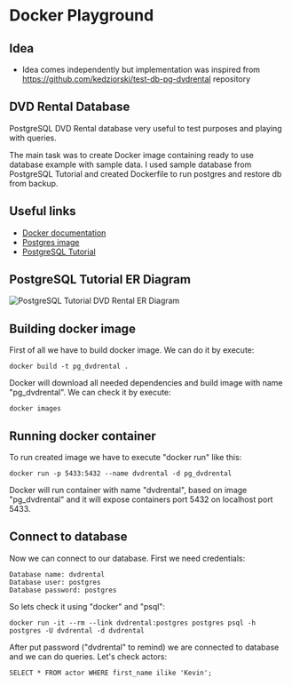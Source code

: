 # Docker Playground

## Idea

- Idea comes independently but implementation was inspired from https://github.com/kedziorski/test-db-pg-dvdrental
  repository

## DVD Rental Database

PostgreSQL DVD Rental database very useful to test purposes and playing with queries.

The main task was to create Docker image containing ready to use database example with sample data.
I used sample database from PostgreSQL Tutorial and created Dockerfile to run postgres and restore db from backup.


## Useful links
- [Docker documentation](https://docs.docker.com/)
- [Postgres image](https://hub.docker.com/_/postgres/)
- [PostgreSQL Tutorial](http://www.postgresqltutorial.com/postgresql-sample-database/)

## PostgreSQL Tutorial ER Diagram
![PostgreSQL Tutorial DVD Rental ER Diagram](er_diagram.png)



## Building docker image
First of all we have to build docker image. We can do it by execute:
```docker
docker build -t pg_dvdrental .
```
Docker will download all needed dependencies and build image with name "pg_dvdrental". We can check it by execute:
```docker
docker images
```


## Running docker container
To run created image we have to execute "docker run" like this:
```docker
docker run -p 5433:5432 --name dvdrental -d pg_dvdrental
```
Docker will run container with name "dvdrental", based on image "pg_dvdrental" and it will expose containers port 5432 on localhost port 5433.



## Connect to database
Now we can connect to our database. First we need credentials:
```
Database name: dvdrental
Database user: postgres
Database password: postgres
```

So lets check it using "docker" and "psql":
```docker
docker run -it --rm --link dvdrental:postgres postgres psql -h postgres -U dvdrental -d dvdrental
```
After put password ("dvdrental" to remind) we are connected to database and we can do queries. Let's check actors:
```postgresql
SELECT * FROM actor WHERE first_name ilike 'Kevin';
```
